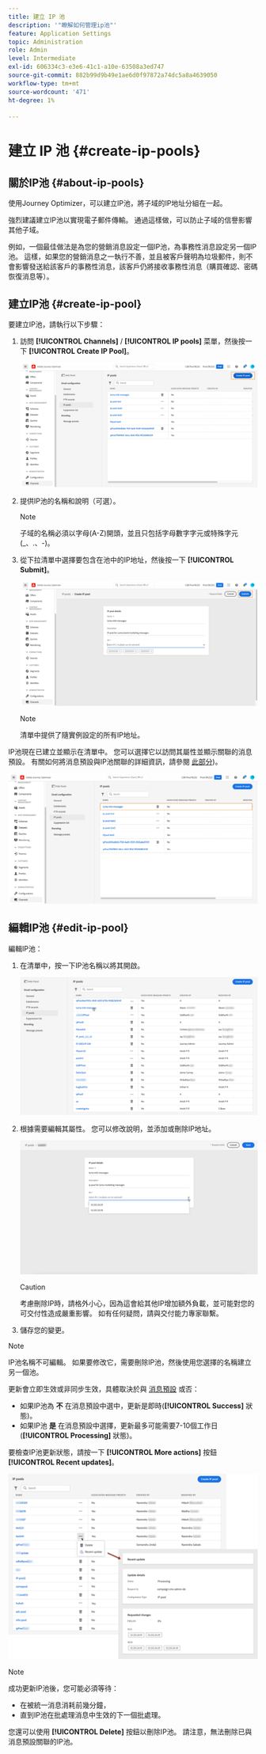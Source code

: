 ```yaml
---
title: 建立 IP 池
description: '"瞭解如何管理ip池"'
feature: Application Settings
topic: Administration
role: Admin
level: Intermediate
exl-id: 606334c3-e3e6-41c1-a10e-63508a3ed747
source-git-commit: 882b99d9b49e1ae6d0f97872a74dc5a8a4639050
workflow-type: tm+mt
source-wordcount: '471'
ht-degree: 1%

---
```


# 建立 IP 池 {#create-ip-pools}

## 關於IP池 {#about-ip-pools}

使用Journey Optimizer，可以建立IP池，將子域的IP地址分組在一起。

強烈建議建立IP池以實現電子郵件傳輸。 通過這樣做，可以防止子域的信譽影響其他子域。

例如，一個最佳做法是為您的營銷消息設定一個IP池，為事務性消息設定另一個IP池。 這樣，如果您的營銷消息之一執行不善，並且被客戶聲明為垃圾郵件，則不會影響發送給該客戶的事務性消息，該客戶仍將接收事務性消息（購買確認、密碼恢復消息等）。

## 建立IP池 {#create-ip-pool}

要建立IP池，請執行以下步驟：

1. 訪問 **[!UICONTROL Channels]** / **[!UICONTROL IP pools]** 菜單，然後按一下 **[!UICONTROL Create IP Pool]**。

   ![](assets/ip-pool-create.png)

1. 提供IP池的名稱和說明（可選）。

   >[!NOTE]
   >
   >子域的名稱必須以字母(A-Z)開頭，並且只包括字母數字字元或特殊字元(_、.、-)。

1. 從下拉清單中選擇要包含在池中的IP地址，然後按一下 **[!UICONTROL Submit]**。

   ![](assets/ip-pool-config.png)

   >[!NOTE]
   >
   >清單中提供了隨實例設定的所有IP地址。

IP池現在已建立並顯示在清單中。 您可以選擇它以訪問其屬性並顯示關聯的消息預設。 有關如何將消息預設與IP池關聯的詳細資訊，請參閱 [此部分](message-presets.md))。

![](assets/ip-pool-created.png)

## 編輯IP池 {#edit-ip-pool}

編輯IP池：

1. 在清單中，按一下IP池名稱以將其開啟。

   ![](assets/ip-pool-list.png)

1. 根據需要編輯其屬性。 您可以修改說明，並添加或刪除IP地址。

   ![](assets/ip-pool-edit.png)

   >[!CAUTION]
   >
   >考慮刪除IP時，請格外小心，因為這會給其他IP增加額外負載，並可能對您的可交付性造成嚴重影響。 如有任何疑問，請與交付能力專家聯繫。

1. 儲存您的變更。

>[!NOTE]
>
>IP池名稱不可編輯。 如果要修改它，需要刪除IP池，然後使用您選擇的名稱建立另一個池。

更新會立即生效或非同步生效，具體取決於與 [消息預設](message-presets.md) 或否：

* 如果IP池為 **不** 在消息預設中選中，更新是即時(**[!UICONTROL Success]** 狀態)。
* 如果IP池 **是** 在消息預設中選擇，更新最多可能需要7-10個工作日(**[!UICONTROL Processing]** 狀態)。

要檢查IP池更新狀態，請按一下 **[!UICONTROL More actions]** 按鈕 **[!UICONTROL Recent updates]**。

![](assets/ip-pool-recent-update.png)

>[!NOTE]
>
>成功更新IP池後，您可能必須等待：
>* 在被統一消息消耗前幾分鐘，
>* 直到IP池在批處理消息中生效的下一個批處理。


您還可以使用 **[!UICONTROL Delete]** 按鈕以刪除IP池。 請注意，無法刪除已與消息預設關聯的IP池。

